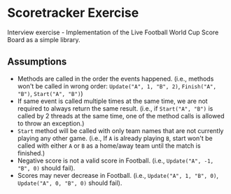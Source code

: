 # Scoretracker Exercise

Interview exercise - Implementation of the Live Football World Cup Score Board as a simple library.

## Assumptions

- Methods are called in the order the events happened. (i.e., methods won't be called in wrong
  order: `Update("A", 1, "B", 2)`, `Finish("A", "B")`, `Start("A", "B")`)
- If same event is called multiple times at the same time, we are not required to always return the same result. (i.e.,
  if `Start("A", "B")` is called by 2 threads at the same time, one of the method calls is allowed to throw an
  exception.)
- `Start` method will be called with only team names that are not currently playing any other game. (i.e., If `A` is
  already playing `B`, start won't be called with either `A` or `B` as a home/away team until the match is finished.)
- Negative score is not a valid score in Football. (i.e., `Update("A", -1, "B", 0)` should fail).
- Scores may never decrease in Football. (i.e., `Update("A", 1, "B", 0)`, `Update("A", 0, "B", 0)` should fail).
